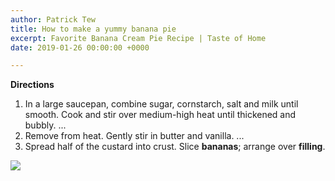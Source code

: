 ```yaml
---
author: Patrick Tew
title: How to make a yummy banana pie
excerpt: Favorite Banana Cream Pie Recipe | Taste of Home
date: 2019-01-26 00:00:00 +0000

---
```

**Directions**

1. In  a large saucepan, combine sugar, cornstarch, salt and milk until  smooth. Cook and stir over medium-high heat until thickened and bubbly.  ... 
2. Remove from heat. Gently stir in butter and vanilla. ... 
3. Spread half of the custard into crust. Slice **bananas**; arrange over **filling**.

![](/uploads/mike-dorner-173502-unsplash.jpg)